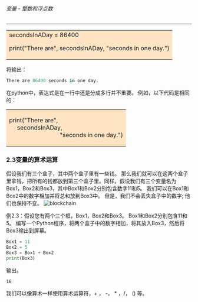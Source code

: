 ###### 变量 - 整数和浮点数
---

<table><tr><td bgcolor=#FFE4C4>
secondsInADay = 86400

print("There are", secondsInADay, "seconds in one day.")
</td></tr></table>

将输出：
```python
There are 86400 seconds in one day.
```



在python中，表达式是在一行中还是分成多行并不重要。 例如，以下代码是相同的：
<table><tr><td bgcolor=#FFE4C4>

print("There are", <br>
&nbsp;&nbsp;&nbsp;&nbsp;&nbsp;secondsInADay, <br>
&nbsp;&nbsp;&nbsp;&nbsp;&nbsp;&nbsp;&nbsp;&nbsp;&nbsp;&nbsp;&nbsp;&nbsp;&nbsp;&nbsp;&nbsp;&nbsp;&nbsp;&nbsp;&nbsp;&nbsp;&nbsp;&nbsp;&nbsp;&nbsp;&nbsp;&nbsp;&nbsp;&nbsp;&nbsp;&nbsp;&nbsp;&nbsp;"seconds in one day.")
</td></tr></table>



### 2.3变量的算术运算
假设我们有三个盒子，其中两个盒子里有一些钱。 那么我们就可以在这两个盒子里拿钱，把所有的钱都放到第三个盒子里。同样，假设我们有三个变量名为Box1，Box2和Box3，其中Box1和Box2分别包含数字11和5。 我们可以在Box1和Box2中的数字相加并将总和放到Box3中。 但是，我们不会丢失盒子中的数字; 他们也保持不变。
![blockchain](http://legendary.cdn.play8.io/learnpython/img/day1/2.3.png)


例2.3：假设您有两个三个框，Box1，Box2和Box3。 Box1和Box2分别包含11和5。 编写一个Python程序，将两个盒子中的数字相加，将其放入Box3，然后将Box3输出到屏幕。
```python
Box1 = 11
Box2 = 5
Box3 = Box1 + Box2
print(Box3)
```
输出。
```
16
```

我们可以像算术一样使用算术运算符，+ ， -， * ，/， () 等。









